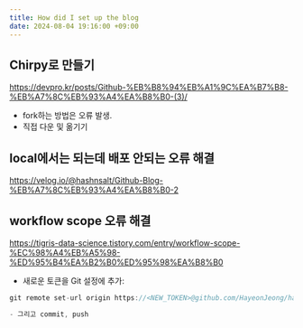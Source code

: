 ```yaml
---
title: How did I set up the blog
date: 2024-08-04 19:16:00 +09:00
---
```

## Chirpy로 만들기
https://devpro.kr/posts/Github-%EB%B8%94%EB%A1%9C%EA%B7%B8-%EB%A7%8C%EB%93%A4%EA%B8%B0-(3)/
- fork하는 방법은 오류 발생.
- 직접 다운 및 옮기기

## local에서는 되는데 배포 안되는 오류 해결
https://velog.io/@hashnsalt/Github-Blog-%EB%A7%8C%EB%93%A4%EA%B8%B0-2

## workflow scope 오류 해결
https://tigris-data-science.tistory.com/entry/workflow-scope-%EC%98%A4%EB%A5%98-%ED%95%B4%EA%B2%B0%ED%95%98%EA%B8%B0

- 새로운 토큰을 Git 설정에 추가:
```C++
git remote set-url origin https://<NEW_TOKEN>@github.com/HayeonJeong/hayeonjeong.github.io.git

- 그리고 commit, push
